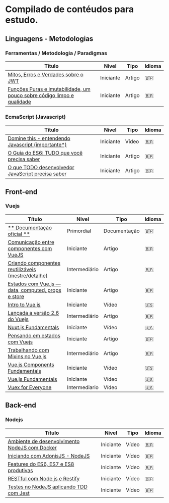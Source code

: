# Compilado de contéudos para estudo.

## Linguagens - Metodologias
### Ferramentas / Metodologia / Paradigmas
 Título | Nivel | Tipo  | Idioma
------- |------ | ----  | ------
[Mitos, Erros e Verdades sobre o JWT](https://blog.codecasts.com.br/mitos-erros-e-verdades-sobre-o-jwt-2804b0bcb29b) | Iniciante | Artigo | 🇧🇷
[Funções Puras e imutabilidade, um pouco sobre código limpo e qualidade](https://blog.codecasts.com.br/pure-finctions-immutability-clean-code-quality-31825b0d7516) | Iniciante | Artigo | 🇧🇷


### EcmaScript (Javascript)

 Título | Nivel | Tipo  | Idioma
------- |------ | ----  | ------
[Domine this - entendendo Javascript (importante*)](https://www.youtube.com/watch?v=fBInMy61plk&list=PLy5T05I_eQYNQs4Pta85XRSucm3IOHx2M) | Iniciante | Vídeo | 🇧🇷
[O Guia do ES6: TUDO que você precisa saber](https://medium.com/@matheusml/o-guia-do-es6-tudo-que-voc%C3%AA-precisa-saber-8c287876325f) | Iniciante | Artigo | 🇧🇷
[O que TODO desenvolvedor JavaScript precisa saber](https://medium.com/tableless/o-que-todo-desenvolvedor-javascript-precisa-saber-2cc33daedb86) | Iniciante | Artigo | 🇧🇷

## Front-end
###  Vuejs
Título | Nivel | Tipo  | Idioma
------- |------ | ----  | ------
[** Documentação oficial **](https://br.vuejs.org/v2/guide/) | Primordial | Documentação | 🇧🇷
[Comunicação entre componentes com VueJS](https://medium.com/@kevinbreaker/comunica%C3%A7%C3%A3o-entre-componentes-com-vuejs-8fbb1ff075b3) | Iniciante | Artigo | 🇧🇷
[Criando componentes reutilizáveis (mestre/detalhe)](https://vuejs-brasil.com.br/criando-componentes-reutilizaveis-mestre-detalhe/) | Intermediário | Artigo | 🇧🇷
[Estados com Vue.js — data, computed, props e store](https://blog.codecasts.com.br/estados-com-vue-js-data-computed-props-e-store-d8c6da4627ca) | Iniciante | Artigo | 🇧🇷
[Intro to Vue.js](https://www.vuemastery.com/courses/intro-to-vue-js/vue-instance) | Iniciante | Vídeo | 🇺🇸
[Lançada a versão 2.6 do Vuejs](https://vuejs-brasil.com.br/vuejs-2-6/) | Intermediário | Artigo | 🇧🇷
[Nuxt.js Fundamentals](https://vueschool.io/courses/nuxtjs-fundamentals) | Iniciante | Vídeo | 🇺🇸
[Pensando em estados com Vuejs](https://vuejs-brasil.com.br/pensando-em-estados-com-vue/) | Iniciante | Artigo | 🇧🇷
[Trabalhando com Mixins no Vue.js](https://vuejs-brasil.com.br/trabalhando-com-mixins-no-vuejs/) | Intermediário | Artigo | 🇧🇷
[Vue.js Components Fundamentals](https://vueschool.io/courses/vuejs-components-fundamentals) | Iniciante | Vídeo | 🇺🇸
[Vue.js Fundamentals](https://vueschool.io/courses/vuejs-fundamentals) | Iniciante | Vídeo | 🇺🇸
[Vuex for Everyone](https://vueschool.io/courses/vuex-for-everyone) | Intermediario | Vídeo | 🇺🇸

## Back-end

### Nodejs
 Título | Nivel | Tipo  | Idioma
------- |------ | ----  | ------
[Ambiente de desenvolvimento NodeJS com Docker](https://www.youtube.com/watch?v=AVNADGzXrrQ) | Iniciante | Vídeo | 🇧🇷
[Iniciando com AdonisJS - NodeJS](https://www.youtube.com/watch?v=aysgHRmzG3w) | Iniciante | Vídeo | 🇧🇷
[Features do ES6, ES7 e ES8 produtivas](https://www.youtube.com/watch?v=VwAYyXZk5as) | Iniciante | Vídeo | 🇧🇷
[RESTful com Node.js e Restify](https://www.youtube.com/watch?v=xJp_Zhxh5YU&list=PLy5T05I_eQYO5Y3S3kVqBxQzkUNllPazF) | Iniciante | Vídeo | 🇧🇷
[Testes no NodeJS aplicando TDD com Jest ](https://www.youtube.com/watch?v=2G_mWfG0DZE) | Iniciante | Vídeo | 🇧🇷


